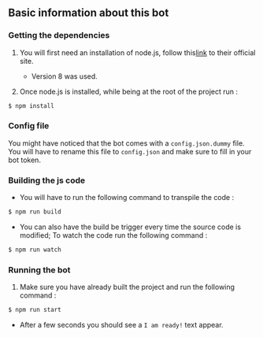 ## Basic information about this bot

### Getting the dependencies

1. You will first need an installation of node.js, follow this[link](https://nodejs.org/en/) to their official site.

    - Version 8 was used.
1. Once node.js is installed, while being at the root of the project run :
```bash
$ npm install
```
### Config file

You might have noticed that the bot comes with a `config.json.dummy` file. You will have to rename this file to `config.json` and make sure to fill in your bot token.

### Building the js code

- You will have to run the following command to transpile the code :
```bash
$ npm run build
```

- You can also have the build be trigger every time the source code is modified; To watch the code run the following command :
```bash
$ npm run watch
```

### Running the bot

1. Make sure you have already built the project and run the following command :
```bash
$ npm run start
```
* After a few seconds you should see a `I am ready!` text appear.